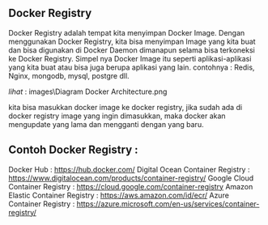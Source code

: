 ## Docker Registry
Docker Registry adalah tempat kita menyimpan Docker Image.
Dengan menggunakan Docker Registry, kita bisa menyimpan Image yang kita buat dan bisa digunakan di Docker Daemon dimanapun selama bisa terkoneksi ke Docker Registry.
Simpel nya Docker Image itu seperti aplikasi-aplikasi yang kita buat atau bisa juga berupa aplikasi yang lain. 
contohnya :
    Redis, Nginx, mongodb, mysql, postgre dll.

*lihat* : images\Diagram Docker Architecture.png

kita bisa masukkan docker image ke docker registry, jika sudah ada di docker registry image yang ingin dimasukkan, maka docker akan mengupdate yang lama dan mengganti dengan yang baru.

## Contoh Docker Registry :
Docker Hub : https://hub.docker.com/ 
Digital Ocean Container Registry : https://www.digitalocean.com/products/container-registry/ 
Google Cloud Container Registry : https://cloud.google.com/container-registry 
Amazon Elastic Container Registry : https://aws.amazon.com/id/ecr/ 
Azure Container Registry : https://azure.microsoft.com/en-us/services/container-registry/ 